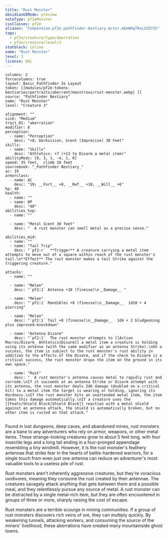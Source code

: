 ```yaml
---
title: "Rust Monster"
obsidianUIMode: preview
noteType: pf2eMonster
cssClasses: pf2e
aliases: "Compendium.pf2e.pathfinder-bestiary.Actor.mEmWRqTRxLUZQYSh" 
tags:
  - pf2e/creature/type/aberration
  - pf2e/creature/level/3
statblock: inline
name: "Rust Monster"
level: 3
license: OGL
---
```


```statblock
columns: 2
forcecolumns: true
layout: Basic Pathfinder 2e Layout
token: [[modules/pf2e-tokens-bestiaries/portraits/aberrant/monstrous/rust-monster.webp| ]]
source: "Pathfinder Bestiary"
name: "Rust Monster"
level: "Creature 3"

alignment: ""
size: "Medium"
trait_01: "aberration"
modifier: 8
perception:
  - name: "Perception"
    desc: "+8; Darkvision, Scent (Imprecise) 30 Feet"
skills:
  - name: "Skills"
    desc: "Athletics: +7 (+13 to Disarm a metal item)"
abilityMods: [0, 3, 1, -4, 1, 0]
speed: 35 feet,  climb 10 feet
sourcebook: "_Pathfinder Bestiary_"
ac: 19
armorclass:
  - name: AC
    desc: "19; __Fort__ +8, __Ref__ +10, __Will__ +6"
hp: 40
health:
  - name: ""
  - name: HP
    desc: "40"
abilities_top:
  - name: ""

  - name: "Metal Scent 30 feet"
    desc: "  A rust monster can smell metal as a precise sense."

abilities_mid:
  - name: ""
  - name: "Tail Trip"
    desc: "`pf2:r`  **Trigger** A creature carrying a metal item attempts to move out of a square within reach of the rust monster's tail.\n**Effect** The rust monster makes a tail Strike against the triggering creature."

attacks:
  - name: ""

  - name: "Melee"
    desc: "`pf2:1` Antenna +10 (finesse)\n__Damage__ "

  - name: "Melee"
    desc: "`pf2:1` Mandibles +8 (finesse)\n__Damage__  1d10 + 4 piercing"

  - name: "Melee"
    desc: "`pf2:1` Tail +8 (finesse)\n__Damage__  1d4 + 2 bludgeoning plus improved-knockdown"

  - name: "Antenna Disarm"
    desc: "`pf2:1`  The rust monster attempts to [[Action Macros/Disarm_ Athletics|Disarm]] a metal item a creature is holding using its antenna (with the same modifier as an antenna Strike).\nOn a success, the item is subject to the rust monster's rust ability in addition to the effects of the Disarm, and if the check to Disarm is a critical success, the rust monster drops the item on the ground in its own space."

  - name: "Rust"
    desc: "  A rust monster's antenna causes metal to rapidly rust and corrode.\nIf it succeeds at an antenna Strike or Disarm attempt with its antenna, the rust monster deals 2d6 damage (doubled on a critical hit) to a metal item the target is wearing or holding, ignoring its Hardness.\nIf the rust monster hits an unattended metal item, the item takes this damage automatically.\nIf a creature uses the [[Feats/Shield Block|Shield Block]] reaction with a metal shield against an antenna attack, the shield is automatically broken, but no other item is rusted on that attack."
 
```



Found in lost dungeons, deep caves, and abandoned mines, rust monsters are a bane to any adventurers who rely on armor, weapons, or other metal items. These strange-looking creatures grow to about 5 feet long, with four insectile legs and a long tail ending in a four-pronged appendage resembling a tiny windmill. However, it is the rust monster's feathery antennae that strike fear in the hearts of battle-hardened warriors, for a single touch from even just one antenna can reduce an adventurer's most valuable tools to a useless pile of rust.

Rust monsters aren't inherently aggressive creatures, but they're voracious oxidivores, meaning they consume the rust created by their antennae. The creatures savagely attack anything that gets between them and a possible meal, and they relentlessly pursue any source of metal. A rust monster can be distracted by a single metal-rich item, but they are often encountered in groups of three or more, sharply raising the cost of escape.

Rust monsters are a terrible scourge in mining communities. If a group of rust monsters discovers rich veins of ore, they can multiply quickly. By weakening tunnels, attacking workers, and consuming the source of the miners' livelihood, these aberrations have created many mountainside ghost towns.
